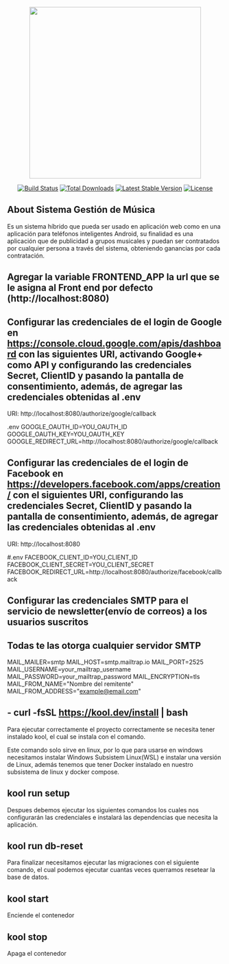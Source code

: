 <p align="center"><a href="https://laravel.com" target="_blank"><img src="https://raw.githubusercontent.com/laravel/art/master/logo-lockup/5%20SVG/2%20CMYK/1%20Full%20Color/laravel-logolockup-cmyk-red.svg" width="400"></a></p>

<p align="center">
<a href="https://travis-ci.org/laravel/framework"><img src="https://travis-ci.org/laravel/framework.svg" alt="Build Status"></a>
<a href="https://packagist.org/packages/laravel/framework"><img src="https://img.shields.io/packagist/dt/laravel/framework" alt="Total Downloads"></a>
<a href="https://packagist.org/packages/laravel/framework"><img src="https://img.shields.io/packagist/v/laravel/framework" alt="Latest Stable Version"></a>
<a href="https://packagist.org/packages/laravel/framework"><img src="https://img.shields.io/packagist/l/laravel/framework" alt="License"></a>
</p>

## About Sistema Gestión de Música

Es un sistema híbrido que pueda ser usado en aplicación web como en una aplicación para teléfonos inteligentes Android, su finalidad es una aplicación que de publicidad a grupos musicales y puedan ser contratados por cualquier persona a través del sistema, obteniendo ganancias por cada contratación.

## Agregar la variable FRONTEND_APP la url que se le asigna al Front end por defecto (http://localhost:8080)

## Configurar las credenciales de el login de Google en https://console.cloud.google.com/apis/dashboard con las siguientes URI, activando Google+ como API y configurando las credenciales Secret, ClientID y pasando la pantalla de consentimiento, además, de agregar las credenciales obtenidas al .env

URI:
http://localhost:8080/authorize/google/callback

.env
GOOGLE_OAUTH_ID=YOU_OAUTH_ID
GOOGLE_OAUTH_KEY=YOU_OAUTH_KEY
GOOGLE_REDIRECT_URL=http://localhost:8080/authorize/google/callback

## Configurar las credenciales de el login de Facebook en https://developers.facebook.com/apps/creation/ con el siguientes URI, configurando las credenciales Secret, ClientID y pasando la pantalla de consentimiento, además, de agregar las credenciales obtenidas al .env

URI:
http://localhost:8080

#.env
FACEBOOK_CLIENT_ID=YOU_CLIENT_ID
FACEBOOK_CLIENT_SECRET=YOU_CLIENT_SECRET
FACEBOOK_REDIRECT_URL=http://localhost:8080/authorize/facebook/callback

## Configurar las credenciales SMTP para el servicio de newsletter(envío de correos) a los usuarios suscritos
## Todas te las otorga cualquier servidor SMTP 

MAIL_MAILER=smtp
MAIL_HOST=smtp.mailtrap.io
MAIL_PORT=2525
MAIL_USERNAME=your_mailtrap_username
MAIL_PASSWORD=your_mailtrap_password
MAIL_ENCRYPTION=tls
MAIL_FROM_NAME="Nombre del remitente"
MAIL_FROM_ADDRESS="example@email.com"

## - curl -fsSL https://kool.dev/install | bash

Para ejecutar correctamente el proyecto correctamente se necesita tener instalado kool, el cual se instala con el comando.

Este comando solo sirve en linux, por lo que para usarse en windows necesitamos instalar Windows Subsistem Linux(WSL) e instalar una versión de Linux, además tenemos que tener Docker instalado en nuestro subsistema de linux y docker compose.

## kool run setup

Despues debemos ejecutar los siguientes comandos los cuales nos configurarán las credenciales e instalará las dependencias que necesita la aplicación.

## kool run db-reset

Para finalizar necesitamos ejecutar las migraciones con el siguiente comando, el cual podemos ejecutar cuantas veces querramos resetear la base de datos.

## kool start

Enciende el contenedor

## kool stop

Apaga el contenedor